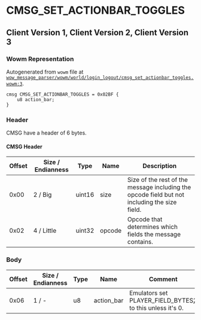# CMSG_SET_ACTIONBAR_TOGGLES

## Client Version 1, Client Version 2, Client Version 3

### Wowm Representation

Autogenerated from `wowm` file at [`wow_message_parser/wowm/world/login_logout/cmsg_set_actionbar_toggles.wowm:3`](https://github.com/gtker/wow_messages/tree/main/wow_message_parser/wowm/world/login_logout/cmsg_set_actionbar_toggles.wowm#L3).
```rust,ignore
cmsg CMSG_SET_ACTIONBAR_TOGGLES = 0x02BF {
    u8 action_bar;
}
```
### Header

CMSG have a header of 6 bytes.

#### CMSG Header

| Offset | Size / Endianness | Type   | Name   | Description |
| ------ | ----------------- | ------ | ------ | ----------- |
| 0x00   | 2 / Big           | uint16 | size   | Size of the rest of the message including the opcode field but not including the size field.|
| 0x02   | 4 / Little        | uint32 | opcode | Opcode that determines which fields the message contains.|

### Body

| Offset | Size / Endianness | Type | Name | Comment |
| ------ | ----------------- | ---- | ---- | ------- |
| 0x06 | 1 / - | u8 | action_bar | Emulators set PLAYER_FIELD_BYTES[2](./2.md) to this unless it's 0. |

